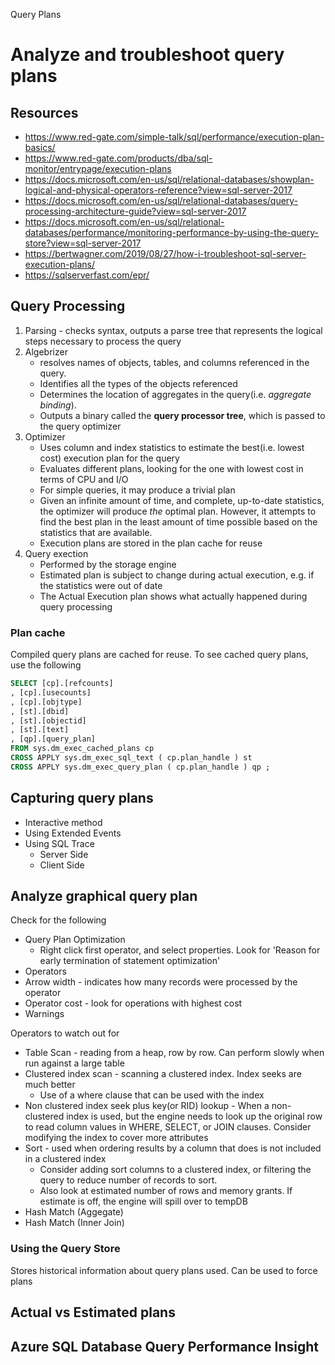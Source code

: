 Query Plans

# Analyze and troubleshoot query plans
## Resources
- https://www.red-gate.com/simple-talk/sql/performance/execution-plan-basics/
- https://www.red-gate.com/products/dba/sql-monitor/entrypage/execution-plans
- https://docs.microsoft.com/en-us/sql/relational-databases/showplan-logical-and-physical-operators-reference?view=sql-server-2017
- https://docs.microsoft.com/en-us/sql/relational-databases/query-processing-architecture-guide?view=sql-server-2017
- https://docs.microsoft.com/en-us/sql/relational-databases/performance/monitoring-performance-by-using-the-query-store?view=sql-server-2017
- https://bertwagner.com/2019/08/27/how-i-troubleshoot-sql-server-execution-plans/
- https://sqlserverfast.com/epr/

## Query Processing
1. Parsing - checks syntax, outputs a parse tree that represents the logical steps necessary to process the query
2. Algebrizer 
    - resolves names of objects, tables, and columns referenced in the query.
    - Identifies all the types of the objects referenced 
    - Determines the location of aggregates in the query(i.e. *aggregate binding*).
    - Outputs a binary called the **query processor tree**, which is passed to the query optimizer
3. Optimizer
    - Uses column and index statistics to estimate the best(i.e. lowest cost) execution plan for the query
    - Evaluates different plans, looking for the one with lowest cost in terms of CPU and I/O 
    - For simple queries, it may produce a trivial plan
    - Given an infinite amount of time, and complete, up-to-date statistics, the optimizer will produce *the* optimal plan.  However, it attempts to find the best plan in the least amount of time possible based on the statistics that are available.
    - Execution plans are stored in the plan cache for reuse
4. Query exection
    - Performed by the storage engine
    - Estimated plan is subject to change during actual execution, e.g. if the statistics were out of date
    - The Actual Execution plan shows what actually happened during query processing
    
    
### Plan cache
Compiled query plans are cached for reuse.  To see cached query plans, use the following

```sql
SELECT [cp].[refcounts] 
, [cp].[usecounts] 
, [cp].[objtype] 
, [st].[dbid] 
, [st].[objectid] 
, [st].[text] 
, [qp].[query_plan] 
FROM sys.dm_exec_cached_plans cp 
CROSS APPLY sys.dm_exec_sql_text ( cp.plan_handle ) st 
CROSS APPLY sys.dm_exec_query_plan ( cp.plan_handle ) qp ;
```

## Capturing query plans
- Interactive method
- Using Extended Events
- Using SQL Trace
    - Server Side
    - Client Side

## Analyze graphical query plan
Check for the following
- Query Plan Optimization
    - Right click first operator, and select properties.  Look for 'Reason for early termination of statement optimization' 
- Operators
- Arrow width - indicates how many records were processed by the operator
- Operator cost - look for operations with highest cost
- Warnings

Operators to watch out for
- Table Scan - reading from a heap, row by row.  Can perform slowly when run against a large table
- Clustered index scan - scanning a clustered index.  Index seeks are much better
    - Use of a where clause that can be used with the index  
- Non clustered index seek plus key(or RID) lookup - When a non-clustered index is used, but the engine needs to look up the original row to read column values in WHERE, SELECT, or JOIN clauses.  Consider modifying the index to cover more attributes
- Sort - used when ordering results by a column that does is not included in a clustered index
    - Consider adding sort columns to a clustered index, or filtering the query to reduce number of records to sort.
    - Also look at estimated number of rows and memory grants.  If estimate is off, the engine will spill over to tempDB
- Hash Match (Aggegate)
- Hash Match (Inner Join)

### Using the Query Store
Stores historical information about query plans used.  Can be used to force plans

## Actual vs Estimated plans

## Azure SQL Database Query Performance Insight

